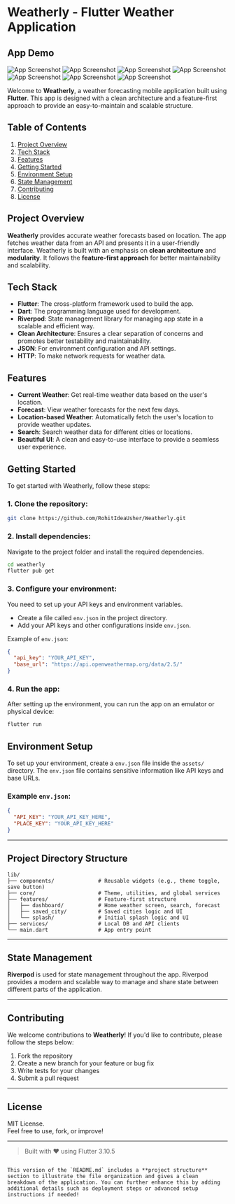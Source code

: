 # Weatherly - Flutter Weather Application

## App Demo

![App Screenshot](media/image1.png)
![App Screenshot](media/image2.png)
![App Screenshot](media/image3.png)
![App Screenshot](media/image4.png)
![App Screenshot](media/image5.png)
![App Screenshot](media/image6.png)
![App Screenshot](media/image7.png)

Welcome to **Weatherly**, a weather forecasting mobile application built using **Flutter**. This app is designed with a clean architecture and a feature-first approach to provide an easy-to-maintain and scalable structure.

## Table of Contents

1. [Project Overview](#project-overview)
2. [Tech Stack](#tech-stack)
3. [Features](#features)
4. [Getting Started](#getting-started)
5. [Environment Setup](#environment-setup)
6. [State Management](#state-management)
7. [Contributing](#contributing)
8. [License](#license)

## Project Overview

**Weatherly** provides accurate weather forecasts based on location. The app fetches weather data from an API and presents it in a user-friendly interface. Weatherly is built with an emphasis on **clean architecture** and **modularity**. It follows the **feature-first approach** for better maintainability and scalability.

## Tech Stack

- **Flutter**: The cross-platform framework used to build the app.
- **Dart**: The programming language used for development.
- **Riverpod**: State management library for managing app state in a scalable and efficient way.
- **Clean Architecture**: Ensures a clear separation of concerns and promotes better testability and maintainability.
- **JSON**: For environment configuration and API settings.
- **HTTP**: To make network requests for weather data.

## Features

- **Current Weather**: Get real-time weather data based on the user's location.
- **Forecast**: View weather forecasts for the next few days.
- **Location-based Weather**: Automatically fetch the user's location to provide weather updates.
- **Search**: Search weather data for different cities or locations.
- **Beautiful UI**: A clean and easy-to-use interface to provide a seamless user experience.

## Getting Started

To get started with Weatherly, follow these steps:

### 1. Clone the repository:
```bash
git clone https://github.com/RohitIdeaUsher/Weatherly.git
```

### 2. Install dependencies:
Navigate to the project folder and install the required dependencies.
```bash
cd weatherly
flutter pub get
```

### 3. Configure your environment:
You need to set up your API keys and environment variables.

- Create a file called `env.json` in the project directory.
- Add your API keys and other configurations inside `env.json`.

Example of `env.json`:
```json
{
  "api_key": "YOUR_API_KEY",
  "base_url": "https://api.openweathermap.org/data/2.5/"
}
```

### 4. Run the app:
After setting up the environment, you can run the app on an emulator or physical device:
```bash
flutter run
```

## Environment Setup

To set up your environment, create a `env.json` file inside the `assets/` directory. The `env.json` file contains sensitive information like API keys and base URLs.

### Example `env.json`:
```json
{
  "API_KEY": "YOUR_API_KEY_HERE",
  "PLACE_KEY": "YOUR_API_KEY_HERE"
}
```

---

## Project Directory Structure

```
lib/
├── components/              # Reusable widgets (e.g., theme toggle, save button)
├── core/                    # Theme, utilities, and global services
├── features/                # Feature-first structure
│   ├── dashboard/           # Home weather screen, search, forecast
│   ├── saved_city/          # Saved cities logic and UI
│   └── splash/              # Initial splash logic and UI
├── services/                # Local DB and API clients
└── main.dart                # App entry point
```

---

## State Management

**Riverpod** is used for state management throughout the app. Riverpod provides a modern and scalable way to manage and share state between different parts of the application.

---

## Contributing

We welcome contributions to **Weatherly**! If you'd like to contribute, please follow the steps below:

1. Fork the repository
2. Create a new branch for your feature or bug fix
3. Write tests for your changes
4. Submit a pull request

---

## License

MIT License.  
Feel free to use, fork, or improve!

---


> Built with ❤️ using Flutter 3.10.5
```

This version of the `README.md` includes a **project structure** section to illustrate the file organization and gives a clean breakdown of the application. You can further enhance this by adding additional details such as deployment steps or advanced setup instructions if needed!
